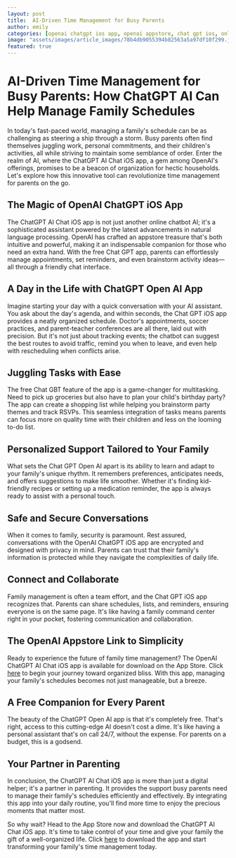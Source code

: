 ```yaml
---
layout: post
title:  AI-Driven Time Management for Busy Parents
author: emily
categories: [openai chatgpt ios app, openai appstore, chat gpt ios, online chatbot ai, chatgpt open ai app, free chat gbt, cht gpt open ai]
image: "assets/images/article_images/78b4db9055394b82563a5a97df10f299.jpg"
featured: true
---
```


# AI-Driven Time Management for Busy Parents: How ChatGPT AI Can Help Manage Family Schedules

In today's fast-paced world, managing a family's schedule can be as challenging as steering a ship through a storm. Busy parents often find themselves juggling work, personal commitments, and their children's activities, all while striving to maintain some semblance of order. Enter the realm of AI, where the ChatGPT AI Chat iOS app, a gem among OpenAI's offerings, promises to be a beacon of organization for hectic households. Let's explore how this innovative tool can revolutionize time management for parents on the go.

## The Magic of OpenAI ChatGPT iOS App

The ChatGPT AI Chat iOS app is not just another online chatbot AI; it's a sophisticated assistant powered by the latest advancements in natural language processing. OpenAI has crafted an appstore treasure that's both intuitive and powerful, making it an indispensable companion for those who need an extra hand. With the free Chat GPT app, parents can effortlessly manage appointments, set reminders, and even brainstorm activity ideas—all through a friendly chat interface.

## A Day in the Life with ChatGPT Open AI App

Imagine starting your day with a quick conversation with your AI assistant. You ask about the day's agenda, and within seconds, the Chat GPT iOS app provides a neatly organized schedule. Doctor's appointments, soccer practices, and parent-teacher conferences are all there, laid out with precision. But it's not just about tracking events; the chatbot can suggest the best routes to avoid traffic, remind you when to leave, and even help with rescheduling when conflicts arise.

## Juggling Tasks with Ease

The free Chat GBT feature of the app is a game-changer for multitasking. Need to pick up groceries but also have to plan your child's birthday party? The app can create a shopping list while helping you brainstorm party themes and track RSVPs. This seamless integration of tasks means parents can focus more on quality time with their children and less on the looming to-do list.

## Personalized Support Tailored to Your Family

What sets the Chat GPT Open AI apart is its ability to learn and adapt to your family's unique rhythm. It remembers preferences, anticipates needs, and offers suggestions to make life smoother. Whether it's finding kid-friendly recipes or setting up a medication reminder, the app is always ready to assist with a personal touch.

## Safe and Secure Conversations

When it comes to family, security is paramount. Rest assured, conversations with the OpenAI ChatGPT iOS app are encrypted and designed with privacy in mind. Parents can trust that their family's information is protected while they navigate the complexities of daily life.

## Connect and Collaborate

Family management is often a team effort, and the Chat GPT iOS app recognizes that. Parents can share schedules, lists, and reminders, ensuring everyone is on the same page. It's like having a family command center right in your pocket, fostering communication and collaboration.

## The OpenAI Appstore Link to Simplicity

Ready to experience the future of family time management? The OpenAI ChatGPT AI Chat iOS app is available for download on the App Store. Click [here](https://apps.apple.com/us/app/ai-ask-chat-with-ai-bots/id6472484891) to begin your journey toward organized bliss. With this app, managing your family's schedules becomes not just manageable, but a breeze.

## A Free Companion for Every Parent

The beauty of the ChatGPT Open AI app is that it's completely free. That's right, access to this cutting-edge AI doesn't cost a dime. It's like having a personal assistant that's on call 24/7, without the expense. For parents on a budget, this is a godsend.

## Your Partner in Parenting

In conclusion, the ChatGPT AI Chat iOS app is more than just a digital helper; it's a partner in parenting. It provides the support busy parents need to manage their family's schedules efficiently and effectively. By integrating this app into your daily routine, you'll find more time to enjoy the precious moments that matter most.

So why wait? Head to the App Store now and download the ChatGPT AI Chat iOS app. It's time to take control of your time and give your family the gift of a well-organized life. Click [here](https://apps.apple.com/us/app/ai-ask-chat-with-ai-bots/id6472484891) to download the app and start transforming your family's time management today.